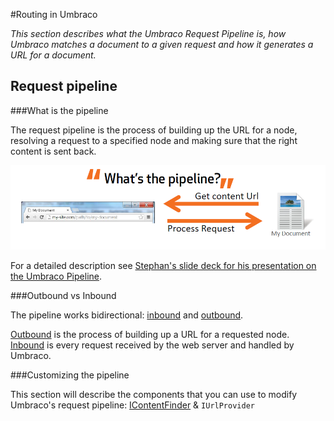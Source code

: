 #Routing in Umbraco

_This section describes what the Umbraco Request Pipeline is, how Umbraco matches a document to a given request and how it generates a URL for a document._

## Request pipeline

###What is the pipeline

The request pipeline is the process of building up the URL for a node, resolving a request to a specified node and making sure that the right content is sent back.

![what is the pipeline](images/what-is-the-pipeline.png)

For a detailed description see [Stephan's slide deck for his presentation on the Umbraco Pipeline](document/TheUmbracoRequestPipeline.pdf).

###Outbound vs Inbound

The pipeline works bidirectional: [inbound](inbound-pipeline.md) and [outbound](outbound-pipeline.md).

[Outbound](outbound-pipeline.md) is the process of building up a URL for a requested node.  [Inbound](inbound-pipeline.md) is every request received by the web server and handled by Umbraco.

###Customizing the pipeline

This section will describe the components that you can use to modify Umbraco's request pipeline: [IContentFinder](IContentFinder.md) & `IUrlProvider`
